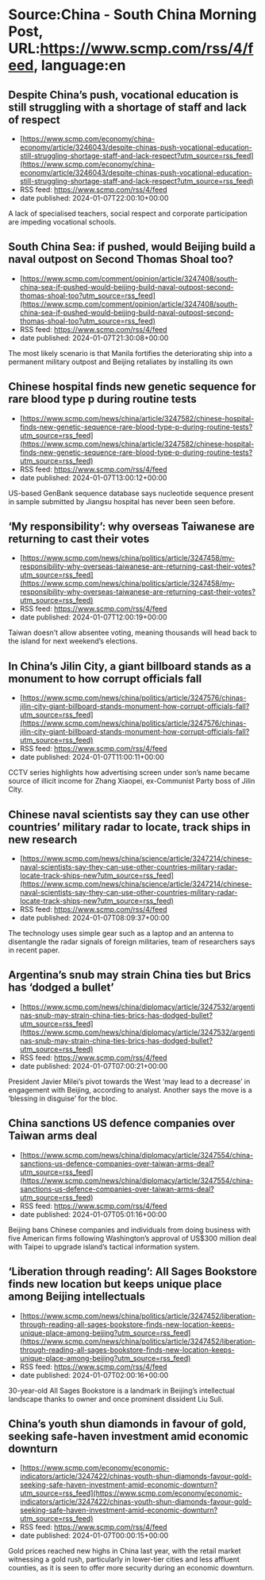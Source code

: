 # Source:China - South China Morning Post, URL:https://www.scmp.com/rss/4/feed, language:en

## Despite China’s push, vocational education is still struggling with a shortage of staff and lack of respect
 - [https://www.scmp.com/economy/china-economy/article/3246043/despite-chinas-push-vocational-education-still-struggling-shortage-staff-and-lack-respect?utm_source=rss_feed](https://www.scmp.com/economy/china-economy/article/3246043/despite-chinas-push-vocational-education-still-struggling-shortage-staff-and-lack-respect?utm_source=rss_feed)
 - RSS feed: https://www.scmp.com/rss/4/feed
 - date published: 2024-01-07T22:00:10+00:00

A lack of specialised teachers, social respect and corporate participation are impeding vocational schools.

## South China Sea: if pushed, would Beijing build a naval outpost on Second Thomas Shoal too?
 - [https://www.scmp.com/comment/opinion/article/3247408/south-china-sea-if-pushed-would-beijing-build-naval-outpost-second-thomas-shoal-too?utm_source=rss_feed](https://www.scmp.com/comment/opinion/article/3247408/south-china-sea-if-pushed-would-beijing-build-naval-outpost-second-thomas-shoal-too?utm_source=rss_feed)
 - RSS feed: https://www.scmp.com/rss/4/feed
 - date published: 2024-01-07T21:30:08+00:00

The most likely scenario is that Manila fortifies the deteriorating ship into a permanent military outpost and Beijing retaliates by installing its own

## Chinese hospital finds new genetic sequence for rare blood type p during routine tests
 - [https://www.scmp.com/news/china/article/3247582/chinese-hospital-finds-new-genetic-sequence-rare-blood-type-p-during-routine-tests?utm_source=rss_feed](https://www.scmp.com/news/china/article/3247582/chinese-hospital-finds-new-genetic-sequence-rare-blood-type-p-during-routine-tests?utm_source=rss_feed)
 - RSS feed: https://www.scmp.com/rss/4/feed
 - date published: 2024-01-07T13:00:12+00:00

US-based GenBank sequence database says nucleotide sequence present in sample submitted by Jiangsu hospital has never been seen before.

## ‘My responsibility’: why overseas Taiwanese are returning to cast their votes
 - [https://www.scmp.com/news/china/politics/article/3247458/my-responsibility-why-overseas-taiwanese-are-returning-cast-their-votes?utm_source=rss_feed](https://www.scmp.com/news/china/politics/article/3247458/my-responsibility-why-overseas-taiwanese-are-returning-cast-their-votes?utm_source=rss_feed)
 - RSS feed: https://www.scmp.com/rss/4/feed
 - date published: 2024-01-07T12:00:19+00:00

Taiwan doesn’t allow absentee voting, meaning thousands will head back to the island for next weekend’s elections.

## In China’s Jilin City, a giant billboard stands as a monument to how corrupt officials fall
 - [https://www.scmp.com/news/china/politics/article/3247576/chinas-jilin-city-giant-billboard-stands-monument-how-corrupt-officials-fall?utm_source=rss_feed](https://www.scmp.com/news/china/politics/article/3247576/chinas-jilin-city-giant-billboard-stands-monument-how-corrupt-officials-fall?utm_source=rss_feed)
 - RSS feed: https://www.scmp.com/rss/4/feed
 - date published: 2024-01-07T11:00:11+00:00

CCTV series highlights how advertising screen under son’s name became source of illicit income for Zhang Xiaopei, ex-Communist Party boss of Jilin City.

## Chinese naval scientists say they can use other countries’ military radar to locate, track ships in new research
 - [https://www.scmp.com/news/china/science/article/3247214/chinese-naval-scientists-say-they-can-use-other-countries-military-radar-locate-track-ships-new?utm_source=rss_feed](https://www.scmp.com/news/china/science/article/3247214/chinese-naval-scientists-say-they-can-use-other-countries-military-radar-locate-track-ships-new?utm_source=rss_feed)
 - RSS feed: https://www.scmp.com/rss/4/feed
 - date published: 2024-01-07T08:09:37+00:00

The technology uses simple gear such as a laptop and an antenna to disentangle the radar signals of foreign militaries, team of researchers says in recent paper.

## Argentina’s snub may strain China ties but Brics has ‘dodged a bullet’
 - [https://www.scmp.com/news/china/diplomacy/article/3247532/argentinas-snub-may-strain-china-ties-brics-has-dodged-bullet?utm_source=rss_feed](https://www.scmp.com/news/china/diplomacy/article/3247532/argentinas-snub-may-strain-china-ties-brics-has-dodged-bullet?utm_source=rss_feed)
 - RSS feed: https://www.scmp.com/rss/4/feed
 - date published: 2024-01-07T07:00:21+00:00

President Javier Milei’s pivot towards the West ‘may lead to a decrease’ in engagement with Beijing, according to analyst. Another says the move is a ‘blessing in disguise’ for the bloc.

## China sanctions US defence companies over Taiwan arms deal
 - [https://www.scmp.com/news/china/diplomacy/article/3247554/china-sanctions-us-defence-companies-over-taiwan-arms-deal?utm_source=rss_feed](https://www.scmp.com/news/china/diplomacy/article/3247554/china-sanctions-us-defence-companies-over-taiwan-arms-deal?utm_source=rss_feed)
 - RSS feed: https://www.scmp.com/rss/4/feed
 - date published: 2024-01-07T05:01:16+00:00

Beijing bans Chinese companies and individuals from doing business with five American firms following Washington’s approval of US$300 million deal with Taipei to upgrade island’s tactical information system.

## ‘Liberation through reading’: All Sages Bookstore finds new location but keeps unique place among Beijing intellectuals
 - [https://www.scmp.com/news/china/politics/article/3247452/liberation-through-reading-all-sages-bookstore-finds-new-location-keeps-unique-place-among-beijing?utm_source=rss_feed](https://www.scmp.com/news/china/politics/article/3247452/liberation-through-reading-all-sages-bookstore-finds-new-location-keeps-unique-place-among-beijing?utm_source=rss_feed)
 - RSS feed: https://www.scmp.com/rss/4/feed
 - date published: 2024-01-07T02:00:16+00:00

30-year-old All Sages Bookstore is a landmark in Beijing’s intellectual landscape thanks to owner and once prominent dissident Liu Suli.

## China’s youth shun diamonds in favour of gold, seeking safe-haven investment amid economic downturn
 - [https://www.scmp.com/economy/economic-indicators/article/3247422/chinas-youth-shun-diamonds-favour-gold-seeking-safe-haven-investment-amid-economic-downturn?utm_source=rss_feed](https://www.scmp.com/economy/economic-indicators/article/3247422/chinas-youth-shun-diamonds-favour-gold-seeking-safe-haven-investment-amid-economic-downturn?utm_source=rss_feed)
 - RSS feed: https://www.scmp.com/rss/4/feed
 - date published: 2024-01-07T00:00:15+00:00

Gold prices reached new highs in China last year, with the retail market witnessing a gold rush, particularly in lower-tier cities and less affluent counties, as it is seen to offer more security during an economic downturn.

